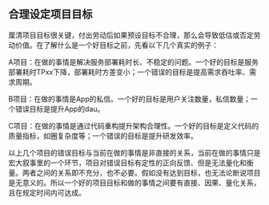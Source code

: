 ## 合理设定项目目标

厘清项目目标很关键，付出劳动后如果预设目标不合理，那么会导致低估或否定劳动价值。在了解什么是一个好目标之前，先看以下几个真实的例子：

A项目：在做的事情是解决服务部署耗时长、不稳定的问题。一个好的目标是服务部署耗时TPxx下降，部署耗时方差变小；一个错误的目标是提高需求吞吐率、需求周期。

B项目：在做的事情是App的私信。一个好的目标是用户关注数量，私信数量；一个错误目标是提升App的dau。

C项目：在做的事情是通过代码重构提升架构合理性。一个好的目标是定义代码的质量指标，如圈复杂度等；一个错误的目标是提升研发效率。

以上几个项目的错误目标与当前在做的事情是非直接的关系，当前在做的事情只是宏大叙事里的一个环节，项目对错误目标有定性的正向反馈、但是无法量化和衡量。两者之间的关系即不充分，也不必要。假如没有达到目标，也无法论断说项目是无意义的。所以一个好的项目目标和做的事情之间要有直接、因果、量化关系，且在规定时间内可达成。